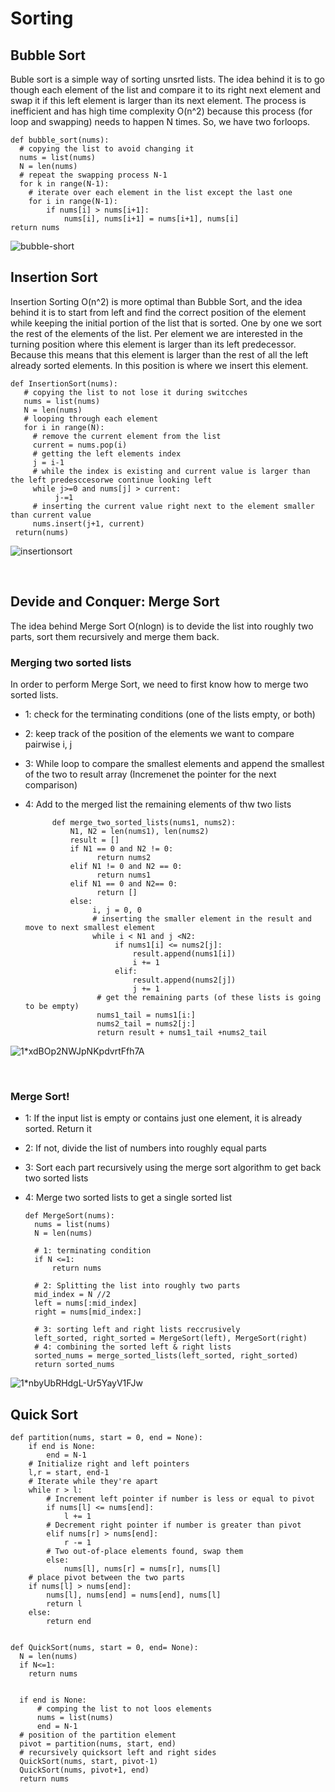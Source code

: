 # Sorting

## Bubble Sort
Buble sort is a simple way of sorting unsrted lists. The idea behind it is to go though each element of the list and compare it to its right next element and swap it if this left element is larger than its next element. The process is inefficient and has high time complexity O(n^2) because this process (for loop and swapping) needs to happen N times. So, we have two forloops.

    def bubble_sort(nums):
      # copying the list to avoid changing it
      nums = list(nums)
      N = len(nums)
      # repeat the swapping process N-1
      for k in range(N-1):
        # iterate over each element in the list except the last one
        for i in range(N-1):
            if nums[i] > nums[i+1]:
                nums[i], nums[i+1] = nums[i+1], nums[i]
    return nums

![bubble-short](https://user-images.githubusercontent.com/76843403/193773764-e1d21f32-6aac-4862-8763-7f511ae3c74a.png)

    
## Insertion Sort
Insertion Sorting O(n^2) is more optimal than Bubble Sort, and the idea behind it is to start from left and find the correct position of the element while keeping the initial portion of the list that is sorted. One by one we sort the rest of the elements of the list. Per element we are interested in the turning position where this element is larger than its left predecessor. Because this means that this element is larger than the rest of all the left already sorted elements. In this position is where we insert this element. 

    def InsertionSort(nums):
       # copying the list to not lose it during switcches
       nums = list(nums)
       N = len(nums)
       # looping through each element 
       for i in range(N):
         # remove the current element from the list
         current = nums.pop(i)
         # getting the left elements index
         j = i-1
         # while the index is existing and current value is larger than the left predesccesorwe continue looking left
         while j>=0 and nums[j] > current:
              j-=1
         # inserting the current value right next to the element smaller than current value
         nums.insert(j+1, current)
     return(nums)
     
 
![insertionsort](https://user-images.githubusercontent.com/76843403/193775053-b6a505e7-6600-492b-9e3f-13701be91d28.png)

<br>

## Devide and Conquer: Merge Sort
The idea behind Merge Sort O(nlogn) is to devide the list into roughly two parts, sort them recursively and merge them back.
### Merging two sorted lists
In order to perform Merge Sort, we need to first know how to merge two sorted lists. 
- 1: check for the terminating conditions (one of the lists empty, or both)
- 2: keep track of the position of the elements we want to compare pairwise i, j
- 3: While loop to compare the smallest elements and append the smallest of the two to result array (Incremenet the pointer for the next comparison)
- 4: Add to the merged list the remaining elements of thw two lists
 
            def merge_two_sorted_lists(nums1, nums2):
                N1, N2 = len(nums1), len(nums2)
                result = []
                if N1 == 0 and N2 != 0:
                      return nums2
                elif N1 != 0 and N2 == 0:
                      return nums1
                elif N1 == 0 and N2== 0:
                      return []
                else:
                     i, j = 0, 0
                     # inserting the smaller element in the result and move to next smallest element
                     while i < N1 and j <N2:
                          if nums1[i] <= nums2[j]:
                              result.append(nums1[i])
                              i += 1
                          elif:
                              result.append(nums2[j])
                              j += 1
                      # get the remaining parts (of these lists is going to be empty)
                      nums1_tail = nums1[i:]
                      nums2_tail = nums2[j:]
                      return result + nums1_tail +nums2_tail


![1*xdBOp2NWJpNKpdvrtFfh7A](https://user-images.githubusercontent.com/76843403/193793168-e5d47fe3-8ebf-4937-b72b-583ed2edfa79.png)


<br>

### Merge Sort!

- 1: If the input list is empty or contains just one element, it is already sorted. Return it
- 2: If not, divide the list of numbers into roughly equal parts
- 3: Sort each part recursively using the merge sort algorithm to get back two sorted lists
- 4: Merge two sorted lists to get a single sorted list


      def MergeSort(nums):
        nums = list(nums)
        N = len(nums)
        
        # 1: terminating condition
        if N <=1:
            return nums

        # 2: Splitting the list into roughly two parts
        mid_index = N //2
        left = nums[:mid_index]
        right = nums[mid_index:]

        # 3: sorting left and right lists reccrusively
        left_sorted, right_sorted = MergeSort(left), MergeSort(right)
        # 4: combining the sorted left & right lists
        sorted_nums = merge_sorted_lists(left_sorted, right_sorted)
        return sorted_nums

![1*nbyUbRHdgL-Ur5YayV1FJw](https://user-images.githubusercontent.com/76843403/193786939-3b99c92c-d2f3-46da-ac41-241a11efd782.png)



## Quick Sort

    def partition(nums, start = 0, end = None):
        if end is None:
            end = N-1
        # Initialize right and left pointers
        l,r = start, end-1
        # Iterate while they're apart
        while r > l:
            # Increment left pointer if number is less or equal to pivot
            if nums[l] <= nums[end]:
                l += 1
            # Decrement right pointer if number is greater than pivot
            elif nums[r] > nums[end]:
                r -= 1
            # Two out-of-place elements found, swap them
            else:
                nums[l], nums[r] = nums[r], nums[l]
        # place pivot between the two parts
        if nums[l] > nums[end]:
            nums[l], nums[end] = nums[end], nums[l]
            return l
        else:
            return end
            
            
    def QuickSort(nums, start = 0, end= None):
      N = len(nums)
      if N<=1:
        return nums
   

      if end is None:
          # comping the list to not loos elements
          nums = list(nums)
          end = N-1
      # position of the partition element
      pivot = partition(nums, start, end)
      # recursively quicksort left and right sides
      QuickSort(nums, start, pivot-1)
      QuickSort(nums, pivot+1, end)
      return nums

